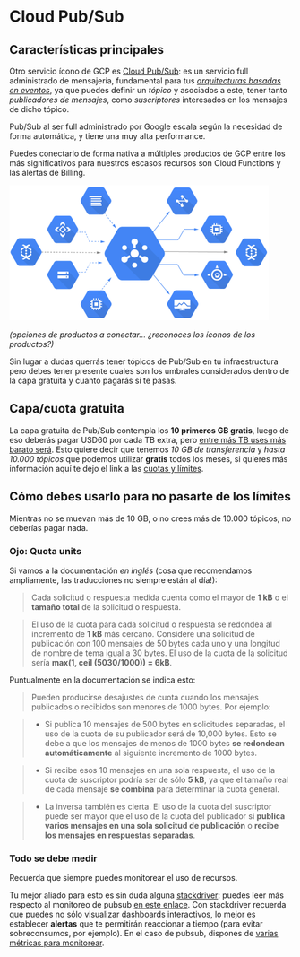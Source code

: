 # Cloud Pub/Sub

## Características principales

Otro servicio ícono de GCP es [Cloud Pub/Sub](https://cloud.google.com/pubsub/): es un servicio full administrado de mensajería, fundamental para tus [_arquitecturas basadas en eventos_](https://es.wikipedia.org/wiki/Arquitectura_dirigida_por_eventos), ya que puedes definir un _tópico_ y asociados a este, tener tanto _publicadores de mensajes_, como _suscriptores_ interesados en los mensajes de dicho tópico.

Pub/Sub al ser full administrado por Google escala según la necesidad de forma automática, y tiene una muy alta performance.

Puedes conectarlo de forma nativa a múltiples productos de GCP entre los más significativos para nuestros escasos recursos son Cloud Functions y las alertas de Billing.

![Pub/Sub](/images/S01/cloud_pubsub/cloud_pubsub_image1.png)

_(opciones de productos a conectar... ¿reconoces los íconos de los productos?)_

Sin lugar a dudas querrás tener tópicos de Pub/Sub  en tu infraestructura pero debes tener presente cuales son los umbrales considerados dentro de la capa gratuita y cuanto pagarás si te pasas.

## Capa/cuota gratuita

La capa gratuita de Pub/Sub contempla los __10 primeros GB gratis__, luego de eso deberás pagar USD60 por cada TB extra, pero [entre más TB uses más barato será](https://cloud.google.com/pubsub/pricing). Esto quiere decir que tenemos _10 GB de transferencia_ y _hasta 10.000 tópicos_ que podemos utilizar __gratis__ todos los meses, si quieres más información aquí te dejo el link a las [cuotas y límites](https://cloud.google.com/pubsub/quotas#resource_limits).

## Cómo debes usarlo para no pasarte de los límites

Mientras no se muevan más de 10 GB, o no crees más de 10.000 tópicos, no deberías pagar nada.

### Ojo: Quota units

Si vamos a la documentación _en inglés_ (cosa que recomendamos ampliamente, las traducciones no siempre están al día!):

<!--- Each measured request or response counts as the greater of 1 kB or the total size of the request or response.
The quota usage for each request or response is rounded up to the nearest 1 kB increment. Consider a publish request with 100 messages of 50 bytes each and a topic name length equal to 30 bytes. The request's quota usage would be max(1, ceil(5030/1000)) = 6kB.--->

> Cada solicitud o respuesta medida cuenta como el mayor de __1 kB__ o el __tamaño total__ de la solicitud o respuesta.

> El uso de la cuota para cada solicitud o respuesta se redondea al incremento de __1 kB__ más cercano. Considere una solicitud de publicación con 100 mensajes de 50 bytes cada uno y una longitud de nombre de tema igual a 30 bytes. El uso de la cuota de la solicitud sería __max(1, ceil (5030/1000)) = 6kB__.
 

Puntualmente en la documentación se indica esto:

<!---
	Quota mismatches can happen when published or received messages are smaller than 1000 bytes. For example:

	If you publish 10 500-byte messages in separate requests, your publisher quota usage will be 10,000 bytes. This is because messages that are smaller than 1000 bytes are automatically rounded up to the next 1000-byte increment.

	If you receive those 10 messages in a single pull response, your subscriber quota usage might be only 5 kB, since the actual size of each message is combined to determine the overall quota.

	The inverse is also true. The subscriber quota usage might be greater than the publisher quota usage if you publish multiple messages in a single publish request or receive the messages in separate Pull requests.
--->

> Pueden producirse desajustes de cuota cuando los mensajes publicados o recibidos son menores de 1000 bytes. Por ejemplo:

>* Si publica 10 mensajes de 500 bytes en solicitudes separadas, el uso de la cuota de su publicador será de 10,000 bytes. Esto se debe a que los mensajes de menos de 1000 bytes __se redondean automáticamente__ al siguiente incremento de 1000 bytes.

>* Si recibe esos 10 mensajes en una sola respuesta, el uso de la cuota de suscriptor podría ser de sólo __5 kB__, ya que el tamaño real de cada mensaje __se combina__ para determinar la cuota general.

>* La inversa también es cierta. El uso de la cuota del suscriptor puede ser mayor que el uso de la cuota del publicador si __publica varios mensajes en una sola solicitud de publicación__ o __recibe los mensajes en respuestas separadas__.


### Todo se debe medir

Recuerda que siempre puedes monitorear el uso de recursos.

Tu mejor aliado para esto es sin duda alguna [stackdriver](): puedes leer más respecto al monitoreo de pubsub [en este enlace](https://cloud.google.com/pubsub/docs/monitoring). Con stackdriver recuerda que puedes no sólo visualizar dashboards interactivos, lo mejor es establecer __alertas__ que te permitirán reaccionar a tiempo (para evitar sobreconsumos, por ejemplo). En el caso de pubsub, dispones de [varias métricas para monitorear](https://cloud.google.com/monitoring/api/metrics_gcp#gcp-pubsub).